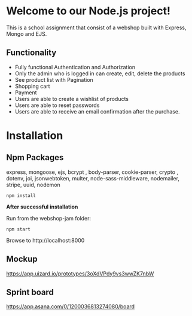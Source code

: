 # Welcome to our Node.js project!

This is a school assignment that consist of a webshop built with Express, Mongo and EJS.

## Functionality

- Fully functional Authentication and Authorization
- Only the admin who is logged in can create, edit, delete the products
- See product list with Pagination
- Shopping cart
- Payment 
- Users are able to create a wishlist of products
- Users are able to reset passwords
- Users are able to receive an email confirmation after the purchase.

# Installation

## Npm Packages

express, mongoose, ejs, bcrypt , body-parser, cookie-parser, crypto , dotenv, joi, jsonwebtoken, multer, node-sass-middleware, nodemailer, stripe, uuid, nodemon

`npm install`

**After successful installation**

Run from the webshop-jam folder: 

`npm start`

Browse to http://localhost:8000

## Mockup

https://app.uizard.io/prototypes/3oXdVPdy9vs3wwZK7nbW

## Sprint board 

https://app.asana.com/0/1200036813274080/board
